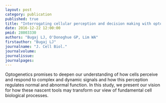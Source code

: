 ```yaml
---
layout: post
category: publication
published: true
title: "Interrogating cellular perception and decision making with optogenetic tools."
date: 2016-12-22 12:00:00
pmid: 28003330
authors: "Bugaj LJ, O'Donoghue GP, Lim WA"
firstauthor: "Bugaj LJ"
journalname: "J. Cell Biol."
journalvolume: 
journalissue: 
journalpages: 
---
```


Optogenetics promises to deepen our understanding of how cells perceive and respond to complex and dynamic signals and how this perception regulates normal and abnormal function. In this study, we present our vision for how these nascent tools may transform our view of fundamental cell biological processes.

